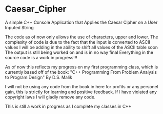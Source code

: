 # Caesar_Cipher
A simple C++ Console Application that Applies the Caesar Cipher on a User Inputed String

The code as of now only allows the use of characters, upper and lower.
The complexity of code is due to the fact that the input is converted to ASCII values
I will be adding in the ability to shift all values of the ASCII table soon
The output is still being worked on and is in no way final
Everything in the source code is a work in progress!!!

As of now this reflects my progress on my first programming class, which is
currently based off of the book:
  "C++ Programming From Problem Analysis to Program Design"
  By D.S. Malik
  
I will not be using any code from the book in here for profits or any personel
gain, this is strictly for learning and positive feedback.
 If I have violated any copyright laws I will gladly remove any code.

This is still a work in progress as I complete my classes in C++
